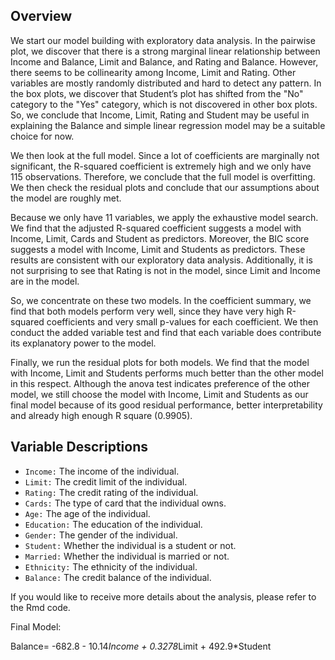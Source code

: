 ## Overview

We start our model building with exploratory data analysis. In the pairwise plot, we discover that there is a strong marginal linear relationship between Income and Balance, Limit and Balance, and Rating and Balance. However, there seems to be collinearity among Income, Limit and Rating. Other variables are mostly randomly distributed and hard to detect any pattern. In the box plots, we discover that Student’s plot has shifted from the "No" category to the "Yes" category, which is not discovered in other box plots. So, we conclude that Income, Limit, Rating and Student may be useful in explaining the Balance and simple linear regression model may be a suitable choice for now.

We then look at the full model. Since a lot of coefficients are marginally not significant, the R-squared coefficient is extremely high and we only have 115 observations. Therefore, we conclude that the full model is overfitting. We then check the residual plots and conclude that our assumptions about the model are roughly met.

Because we only have 11 variables, we apply the exhaustive model search. We find that the adjusted R-squared coefficient suggests a model with Income, Limit, Cards and Student as predictors. Moreover, the BIC score suggests a model with Income, Limit and Students as predictors. These results are consistent with our exploratory data analysis. Additionally, it is not surprising to see that Rating is not in the model, since Limit and Income are in the model.

So, we concentrate on these two models. In the coefficient summary, we find that both models perform very well, since they have very high R-squared coefficients and very small p-values for each coefficient. We then conduct the added variable test and find that each variable does contribute its explanatory power to the model.

Finally, we run the residual plots for both models. We find that the model with Income, Limit and Students performs much better than the other model in this respect. Although the anova test indicates preference of the other model, we still choose the model with Income, Limit and Students as our final model because of its good residual performance, better interpretability and already high enough R square (0.9905).

## Variable Descriptions

- `Income:` The income of the individual.
- `Limit:` The credit limit of the individual.
- `Rating:` The credit rating of the individual.
- `Cards:` The type of card that the individual owns.
- `Age:` The age of the individual.
- `Education:` The education of the individual.
- `Gender:` The gender of the individual.
- `Student:` Whether the individual is a student or not.
- `Married:` Whether the individual is married or not.
- `Ethnicity:` The ethnicity of the individual.
- `Balance:` The credit balance of the individual.

If you would like to receive more details about the analysis, please refer to the Rmd code.


Final Model:

Balance= -682.8 - 10.14*Income + 0.3278*Limit + 492.9*Student
